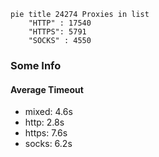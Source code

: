 
```mermaid
pie title 24274 Proxies in list
    "HTTP" : 17540
    "HTTPS": 5791
    "SOCKS" : 4550
```

### Some Info
#### Average Timeout

- mixed: 4.6s
- http: 2.8s
- https: 7.6s
- socks: 6.2s